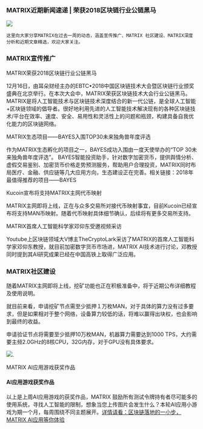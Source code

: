 ### MATRIX近期新闻速递 | 荣获2018区块链行业公链黑马

![](https://i.imgur.com/fAL6kfS.jpg)


    这里向大家分享MATRIX在过去一周的动态，涵盖宣传推广、MATRIX 社区建设、MATRIX深度分析和近期文章精选，欢迎大家关注。


### MATRIX宣传推广

MATRIX荣获2018区块链行业公链黑马

12月16日，由耳朵财经主办的EBTC•2018中国区块链技术大会暨区块链行业颁奖盛典在北京举行。在本次大会中，MATRIX荣获区块链技术大会行业公链黑马。MATRIX是将人工智能技术与区块链技术深度结合的新一代公链，是全球人工智能+区块链领域的倡导者。很好地利用先进的人工智能技术解决现有的各种区块链技术/平台在效率、速度、安全、易用性和灵活性上的问题和瓶颈，构建具备自我优化能力的区块链网络。

MATRIX生态项目——BAYES入围TOP30未来独角兽年度评选

作为MATRIX生态孵化的项目之一，BAYES成功入围由一度天使举办的“TOP 30未来独角兽年度评选”。 BAYES智能投资助手，针对数字加密货币，提供舆情分析、虚假交易鉴别、加密货币价格走势预测服务，帮助用户合理投资，MATRIX同时布局医疗、金融、供应链等几大应用方向，生态建设正在完善。相关链接：2018年最值得推荐的项目——BAYES

Kucoin宣布将支持MATRIX主网代币映射

MATRIX主网即将上线，正在与众多交易所对接代币映射事宜，目前Kucoin已经宣布将支持MAN币映射。随着代币映射具体细节确认，后续将有更多交易所支持。

MATRIX首席人工智能科学家邓仰东受邀视频采访

Youtube上区块链领域大V博主TheCryptoLark采访了MATRIX的首席人工智能科学家邓仰东教授，就目前加密数字货币市场进，MATRIX AI技术进行讨论，邓教授同时提到其AI研究成果已经在中国高铁上取得广泛应用。


### MATRIX社区建设

随着MATRIX主网即将上线，挖矿功能也正在积极准备中，将于近期公布详细教程及使用说明。

就目前来看，申请挖矿节点需至少抵押１万枚MAN，对于具体的算力没有过多要求，但是如果相对于整个网络，设备算力较低的话，将难以赢得出块权，也会影响到最终的收益。

申请验证节点将需要至少抵押10万枚MAN，机器算力需要达到1000 TPS，大约需要主频2.0GHz的8核CPU，32G内存，对于GPU没有具体要求。


![](https://i.imgur.com/DtQpAkR.png).

MATRIX AI应用游戏获奖作品

#### AI应用游戏获奖作品

以上是上周AI应用游戏的获奖作品，MATRIX 鼓励所有测试令牌持有者尽可能多的使用系统，寻找人工智能的限制，想象当您上传图片会发生什么？本轮AI应用小游戏为期一个月，每周围绕不同主题展开。[详情请看：区块链落地的一小步，MATRIX AI应用等你体验](http://mp.weixin.qq.com/s?__biz=MzU1NzYwMDMwNg==&mid=2247486706&idx=1&sn=d7a1183c40bf171c1e07ef82f843ab5d&chksm=fc3217afcb459eb9b83548eb363098b45ea5e5af343b02abfec34d1742b54e7b7c8ae08982f4&scene=21#wechat_redirect)